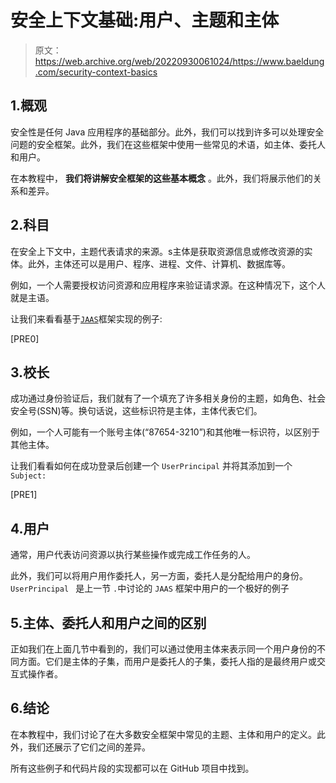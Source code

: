 # 安全上下文基础:用户、主题和主体

> 原文：<https://web.archive.org/web/20220930061024/https://www.baeldung.com/security-context-basics>

## 1.概观

安全性是任何 Java 应用程序的基础部分。此外，我们可以找到许多可以处理安全问题的安全框架。此外，我们在这些框架中使用一些常见的术语，如主体、委托人和用户。

在本教程中， **我们将讲解安全框架的这些基本概念** 。此外，我们将展示他们的关系和差异。

## 2.科目

在安全上下文中，主题代表请求的来源。s主体是获取资源信息或修改资源的实体。此外，主体还可以是用户、程序、进程、文件、计算机、数据库等。

例如，一个人需要授权访问资源和应用程序来验证请求源。在这种情况下，这个人就是主语。

让我们来看看基于[`JAAS`](/web/20220630020859/https://www.baeldung.com/java-authentication-authorization-service)框架实现的例子:

[PRE0]

## 3.校长

成功通过身份验证后，我们就有了一个填充了许多相关身份的主题，如角色、社会安全号(SSN)等。换句话说，这些标识符是主体，主体代表它们。

例如，一个人可能有一个账号主体(“87654-3210”)和其他唯一标识符，以区别于其他主体。

让我们看看如何在成功登录后创建一个 `UserPrincipal` 并将其添加到一个`Subject:`

[PRE1]

## 4.用户

通常，用户代表访问资源以执行某些操作或完成工作任务的人。

此外，我们可以将用户用作委托人，另一方面，委托人是分配给用户的身份。`UserPrincipal ` 是上一节 `.`中讨论的 `JAAS` 框架中用户的一个极好的例子

## 5.主体、委托人和用户之间的区别

正如我们在上面几节中看到的，我们可以通过使用主体来表示同一个用户身份的不同方面。它们是主体的子集，而用户是委托人的子集，委托人指的是最终用户或交互式操作者。

## 6.结论

在本教程中，我们讨论了在大多数安全框架中常见的主题、主体和用户的定义。此外，我们还展示了它们之间的差异。

所有这些例子和代码片段的实现都可以在 GitHub 项目中找到。